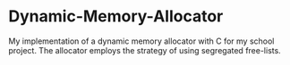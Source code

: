 # Dynamic-Memory-Allocator
My implementation of a dynamic memory allocator with C for my school project. The allocator employs the strategy of using segregated free-lists.
